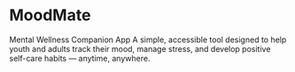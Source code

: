 # MoodMate
Mental Wellness Companion App  A simple, accessible tool designed to help youth and adults track their mood, manage stress, and develop positive self-care habits — anytime, anywhere.
